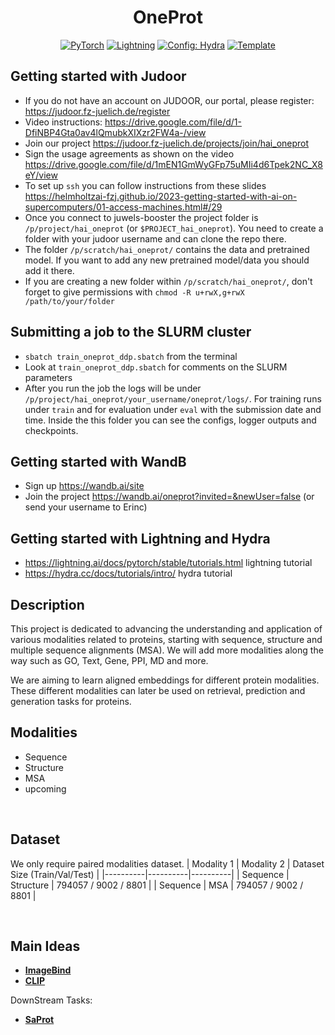 

<div align="center">

# OneProt

<a href="https://pytorch.org/get-started/locally/"><img alt="PyTorch" src="https://img.shields.io/badge/PyTorch-ee4c2c?logo=pytorch&logoColor=white"></a>
<a href="https://pytorchlightning.ai/"><img alt="Lightning" src="https://img.shields.io/badge/-Lightning-792ee5?logo=pytorchlightning&logoColor=white"></a>
<a href="https://hydra.cc/"><img alt="Config: Hydra" src="https://img.shields.io/badge/Config-Hydra-89b8cd"></a>
<a href="https://github.com/ashleve/lightning-hydra-template"><img alt="Template" src="https://img.shields.io/badge/-Lightning--Hydra--Template-017F2F?style=flat&logo=github&labelColor=gray"></a><br>


</div>

## Getting started with Judoor

- If you do not have an account on JUDOOR, our portal, please register: https://judoor.fz-juelich.de/register
- Video instructions: https://drive.google.com/file/d/1-DfiNBP4Gta0av4lQmubkXIXzr2FW4a-/view
- Join our project  https://judoor.fz-juelich.de/projects/join/hai_oneprot
- Sign the usage agreements as shown on the video https://drive.google.com/file/d/1mEN1GmWyGFp75uMIi4d6Tpek2NC_X8eY/view
- To set up `ssh` you can follow instructions from these slides https://helmholtzai-fzj.github.io/2023-getting-started-with-ai-on-supercomputers/01-access-machines.html#/29
- Once you connect to juwels-booster the project folder is `/p/project/hai_oneprot` (or `$PROJECT_hai_oneprot`). You need to create a folder with your judoor username and can clone the repo there.
- The folder `/p/scratch/hai_oneprot/` contains the data and pretrained model. If you want to add any new pretrained model/data you should add it there.
- If you are creating a new folder within `/p/scratch/hai_oneprot/`, don't forget to give permissions with `chmod -R u+rwX,g+rwX /path/to/your/folder` 

## Submitting a job to the SLURM cluster

- `sbatch train_oneprot_ddp.sbatch` from the terminal
- Look at `train_oneprot_ddp.sbatch` for comments on the SLURM parameters
- After you run the job the logs will be under `/p/project/hai_oneprot/your_username/oneprot/logs/`. For training runs under `train` and for evaluation under `eval` with the submission date and time.
Inside the this folder you can see the configs, logger outputs and checkpoints.

## Getting started with WandB

- Sign up https://wandb.ai/site
- Join the project https://wandb.ai/oneprot?invited=&newUser=false (or send your username to Erinc)

## Getting started with Lightning and Hydra
- https://lightning.ai/docs/pytorch/stable/tutorials.html lightning tutorial
- https://hydra.cc/docs/tutorials/intro/ hydra tutorial

## Description

This project is dedicated to advancing the understanding and application of various modalities related to proteins, starting with sequence, structure and multiple sequence alignments (MSA). We will add more modalities along the way such as GO, Text, Gene, PPI, MD and more. 

We are aiming to learn aligned embeddings for different protein modalities. These different modalities can later be used on retrieval, prediction and generation tasks for proteins. 

## Modalities 

- Sequence
- Structure
- MSA
- upcoming

<br>

## Dataset 
We only require paired modalities dataset. 
| Modality 1 | Modality 2 | Dataset Size (Train/Val/Test) |
|----------|----------|----------|
| Sequence | Structure | 794057 / 9002 / 8801 |
| Sequence | MSA | 794057 / 9002 / 8801 |



<br>

## Main Ideas


- [**ImageBind**](https://arxiv.org/abs/2305.05665)
- [**CLIP**](https://arxiv.org/abs/2103.00020)

DownStream Tasks:

- [**SaProt**](https://www.biorxiv.org/content/10.1101/2023.10.01.)
<br>
